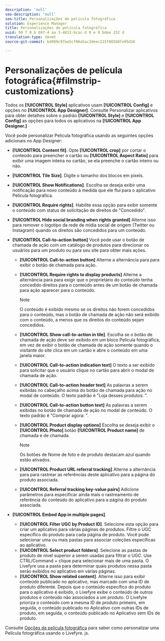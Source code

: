 ```yaml
---
description: 'null'
seo-description: 'null'
seo-title: Personalizações de película fotográfica
solution: Experience Manager
title: Personalizações de película fotográfica
uuid: 99 f 8 b 697-4 aa 3-4813-bcac-d 0 e 0 bdee 252 d
translation-type: tm+mt
source-git-commit: bd989c97ae5cf06a5ac3deec215f865b0fe95d16

---
```



# Personalizações de película fotográfica{#filmstrip-customizations}

Todos os **[!UICONTROL Style]** aplicativos usam **[!UICONTROL Config]** e opções no **[!UICONTROL App Designer]**. Consulte Personalizar aplicativos para obter detalhes sobre o padrão **[!UICONTROL Style]** e **[!UICONTROL Config]** as opções para todos os aplicativos na **[!UICONTROL App Designer.]**

Você pode personalizar Película fotográfica usando as seguintes opções adicionais no App Designer:

* **[!UICONTROL Content fit]**. Opte **[!UICONTROL crop]** por cortar o conteúdo para preencher o cartão ou **[!UICONTROL Aspect Ratio]** para exibir uma imagem inteira no cartão, se ela preenche o cartão inteiro ou não.
* **[!UICONTROL Tile Size]**. Digite o tamanho dos blocos em pixels.
* **[!UICONTROL Show Notifications]**. Escolha se deseja exibir uma notificação para novo conteúdo à medida que ele flui para o aplicativo Película fotográfica.
* **[!UICONTROL Require rights]**. Habilite essa opção para exibir somente o conteúdo com status de solicitação de direitos de &quot;Concedido&quot;.
* **[!UICONTROL Hide social branding when rights granted]** Alterne isso para remover o logotipo da rede de mídia social de origem (Twitter ou Instagram) quando os direitos são concedidos para um conteúdo.
* **[!UICONTROL Call-to-action button]** Você pode usar o botão de chamada de ação com um catálogo de produtos para direcionar os usuários para um produto ou para seu site para obter mais ações.

   * **[!UICONTROL Call-to-action button]** Alterne a alternância para para exibir o botão de chamada para ação.
   * **[!UICONTROL Require rights to display products]** Alterne a alternância para para exigir que o proprietário do conteúdo tenha concedido direitos para o conteúdo antes de um botão de chamada para ação aparecer para o conteúdo.

      >[!NOTE]
      >
      >O conteúdo é exibido mesmo se os direitos não forem concedidos para o conteúdo, mas o botão de chamada de ação não será exibido com o conteúdo, a menos que os direitos do conteúdo sejam concedidos.

   * **[!UICONTROL Show call-to-action in tile]**. Escolha se o botão de chamada de ação deve ser exibido em um bloco Película fotográfica, em vez de exibir o botão de chamada de ação somente quando o visitante do site clica em um cartão e abre o conteúdo em uma janela maior.
   * **[!UICONTROL Call-to-action indication text]** O texto a ser exibido para solicitar que o usuário clique no cartão para abrir o modal de chamada de ação.
   * **[!UICONTROL Call-to-action header text]** As palavras a serem exibidas no cabeçalho acima do botão de chamada para ação no modal de conteúdo. O texto padrão é &quot;Loja desses produtos: &quot;.
   * **[!UICONTROL Call-to-action button text]** As palavras a serem exibidas no botão de chamada de ação no modal de conteúdo. O texto padrão é &quot;Comprar agora: &quot;.
   * **[!UICONTROL Product display options]** Escolha se deseja exibir o **[!UICONTROL Photo]** botão **[!UICONTROL Product name]** de chamada e de chamada.

      >[!NOTE]
      >
      >Os botões de Nome de foto e de produto destacam azul quando estão ativados.

   * **[!UICONTROL Product URL referral tracking]** Alterne a alternância para para rastrear as referências deste aplicativo para a página do produto associada.
   * **[!UICONTROL Referral tracking key-value pairs]** Adicione parâmetros para especificar ainda mais o rastreamento de referência do conteúdo do aplicativo para a página do produto associada.

* **[!UICONTROL Embed App in multiple pages]**.

   * **[!UICONTROL Filter UGC by Product ID]**. Selecione esta opção para criar um aplicativo para várias páginas de produtos. Filtre o UGC específico do produto para cada página de produto. Você pode selecionar uma ou mais pastas para associar coleções específicas ao aplicativo.
   * **[!UICONTROL Select product folders]**. Selecione as pastas de produto de nível superior a serem usadas para filtrar o UGC. Use CTRL/Command + clique para selecionar mais de uma pasta. O Livefyre usa a pasta para determinar quais produtos nessa pasta serão exibidos no aplicativo em várias páginas.
   * **[!UICONTROL Show related content]**. Alterne isso para exibir conteúdo publicado no aplicativo, mas marcado com uma ID de produto diferente. Depois que o conteúdo específico do produto para o aplicativo é exibido, o Livefyre exibe o conteúdo de outros produtos e conteúdo não associados a um produto. O Livefyre prioriza o conteúdo com a mesma ID de produto primeiro, em seguida, o conteúdo publicado no Aplicativo com outras IDs de produto, em seguida, o conteúdo publicado no Aplicativo sem IDs de produto.

Consulte [Opções de película fotográfica](/help/implementation/c-getting-started/c-implementation-process/c-using-livefyre.js-to-create-customize-and-use-apps-on-your-site.md) para saber como personalizar uma Película fotográfica usando o Livefyre. js.

